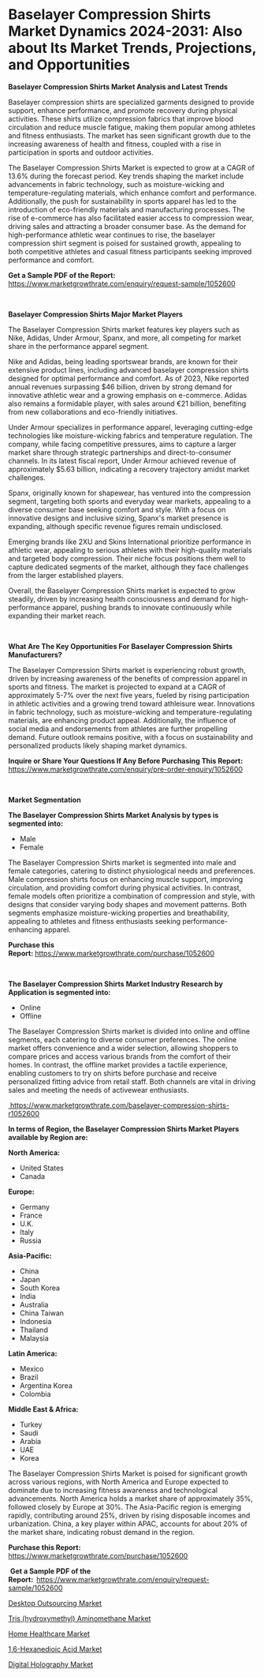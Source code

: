 <p><h1>Baselayer Compression Shirts Market Dynamics 2024-2031: Also about Its Market Trends, Projections, and Opportunities</h1></p><p><strong>Baselayer Compression Shirts Market Analysis and Latest Trends</strong></p>
<p><p>Baselayer compression shirts are specialized garments designed to provide support, enhance performance, and promote recovery during physical activities. These shirts utilize compression fabrics that improve blood circulation and reduce muscle fatigue, making them popular among athletes and fitness enthusiasts. The market has seen significant growth due to the increasing awareness of health and fitness, coupled with a rise in participation in sports and outdoor activities. </p><p>The Baselayer Compression Shirts Market is expected to grow at a CAGR of 13.6% during the forecast period. Key trends shaping the market include advancements in fabric technology, such as moisture-wicking and temperature-regulating materials, which enhance comfort and performance. Additionally, the push for sustainability in sports apparel has led to the introduction of eco-friendly materials and manufacturing processes. The rise of e-commerce has also facilitated easier access to compression wear, driving sales and attracting a broader consumer base. As the demand for high-performance athletic wear continues to rise, the baselayer compression shirt segment is poised for sustained growth, appealing to both competitive athletes and casual fitness participants seeking improved performance and comfort.</p></p>
<p><strong>Get a Sample PDF of the Report:&nbsp;</strong> <a href="https://www.marketgrowthrate.com/enquiry/request-sample/1052600">https://www.marketgrowthrate.com/enquiry/request-sample/1052600</a></p>
<p>&nbsp;</p>
<p><strong>Baselayer Compression Shirts Major Market Players</strong></p>
<p><p>The Baselayer Compression Shirts market features key players such as Nike, Adidas, Under Armour, Spanx, and more, all competing for market share in the performance apparel segment. </p><p>Nike and Adidas, being leading sportswear brands, are known for their extensive product lines, including advanced baselayer compression shirts designed for optimal performance and comfort. As of 2023, Nike reported annual revenues surpassing $46 billion, driven by strong demand for innovative athletic wear and a growing emphasis on e-commerce. Adidas also remains a formidable player, with sales around €21 billion, benefiting from new collaborations and eco-friendly initiatives.</p><p>Under Armour specializes in performance apparel, leveraging cutting-edge technologies like moisture-wicking fabrics and temperature regulation. The company, while facing competitive pressures, aims to capture a larger market share through strategic partnerships and direct-to-consumer channels. In its latest fiscal report, Under Armour achieved revenue of approximately $5.63 billion, indicating a recovery trajectory amidst market challenges.</p><p>Spanx, originally known for shapewear, has ventured into the compression segment, targeting both sports and everyday wear markets, appealing to a diverse consumer base seeking comfort and style. With a focus on innovative designs and inclusive sizing, Spanx's market presence is expanding, although specific revenue figures remain undisclosed.</p><p>Emerging brands like 2XU and Skins International prioritize performance in athletic wear, appealing to serious athletes with their high-quality materials and targeted body compression. Their niche focus positions them well to capture dedicated segments of the market, although they face challenges from the larger established players.</p><p>Overall, the Baselayer Compression Shirts market is expected to grow steadily, driven by increasing health consciousness and demand for high-performance apparel, pushing brands to innovate continuously while expanding their market reach.</p></p>
<p>&nbsp;</p>
<p><strong>What Are The Key Opportunities For Baselayer Compression Shirts Manufacturers?</strong></p>
<p><p>The Baselayer Compression Shirts market is experiencing robust growth, driven by increasing awareness of the benefits of compression apparel in sports and fitness. The market is projected to expand at a CAGR of approximately 5-7% over the next five years, fueled by rising participation in athletic activities and a growing trend toward athleisure wear. Innovations in fabric technology, such as moisture-wicking and temperature-regulating materials, are enhancing product appeal. Additionally, the influence of social media and endorsements from athletes are further propelling demand. Future outlook remains positive, with a focus on sustainability and personalized products likely shaping market dynamics.</p></p>
<p><strong>Inquire or Share Your Questions If Any Before Purchasing This Report:</strong> <a href="https://www.marketgrowthrate.com/enquiry/pre-order-enquiry/1052600">https://www.marketgrowthrate.com/enquiry/pre-order-enquiry/1052600</a></p>
<p>&nbsp;</p>
<p><strong>Market Segmentation</strong></p>
<p><strong>The Baselayer Compression Shirts Market Analysis by types is segmented into:</strong></p>
<p><ul><li>Male</li><li>Female</li></ul></p>
<p><p>The Baselayer Compression Shirts market is segmented into male and female categories, catering to distinct physiological needs and preferences. Male compression shirts focus on enhancing muscle support, improving circulation, and providing comfort during physical activities. In contrast, female models often prioritize a combination of compression and style, with designs that consider varying body shapes and movement patterns. Both segments emphasize moisture-wicking properties and breathability, appealing to athletes and fitness enthusiasts seeking performance-enhancing apparel.</p></p>
<p><strong>Purchase this Report:&nbsp;</strong><a href="https://www.marketgrowthrate.com/purchase/1052600">https://www.marketgrowthrate.com/purchase/1052600</a></p>
<p>&nbsp;</p>
<p><strong>The Baselayer Compression Shirts Market Industry Research by Application is segmented into:</strong></p>
<p><ul><li>Online</li><li>Offline</li></ul></p>
<p><p>The Baselayer Compression Shirts market is divided into online and offline segments, each catering to diverse consumer preferences. The online market offers convenience and a wider selection, allowing shoppers to compare prices and access various brands from the comfort of their homes. In contrast, the offline market provides a tactile experience, enabling customers to try on shirts before purchase and receive personalized fitting advice from retail staff. Both channels are vital in driving sales and meeting the needs of activewear enthusiasts.</p></p>
<p><a href="https://www.marketgrowthrate.com/baselayer-compression-shirts-r1052600">&nbsp;https://www.marketgrowthrate.com/baselayer-compression-shirts-r1052600</a></p>
<p><strong>In terms of Region, the Baselayer Compression Shirts Market Players available by Region are:</strong></p>
<p>
    <p> <strong> North America: </strong>
        <ul>
            <li>United States</li>
            <li>Canada</li>
        </ul>
        </p> 
    <p> <strong> Europe: </strong>
        <ul>
            <li>Germany</li>
            <li>France</li>
            <li>U.K.</li>
            <li>Italy</li>
            <li>Russia</li>
        </ul>
        </p> 
    <p> <strong> Asia-Pacific: </strong>
        <ul>
            <li>China</li>
            <li>Japan</li>
            <li>South Korea</li>
            <li>India</li>
            <li>Australia</li>
            <li>China Taiwan</li>
            <li>Indonesia</li>
            <li>Thailand</li>
            <li>Malaysia</li>
        </ul>
        </p> 
    <p> <strong> Latin America: </strong>
        <ul>
            <li>Mexico</li>
            <li>Brazil</li>
            <li>Argentina Korea</li>
            <li>Colombia</li>
        </ul>
        </p> 
    <p> <strong> Middle East & Africa: </strong>
        <ul>
            <li>Turkey</li>
            <li>Saudi</li>
            <li>Arabia</li>
            <li>UAE</li>
            <li>Korea</li>
        </ul>
    </p>
    </p>
<p><p>The Baselayer Compression Shirts Market is poised for significant growth across various regions, with North America and Europe expected to dominate due to increasing fitness awareness and technological advancements. North America holds a market share of approximately 35%, followed closely by Europe at 30%. The Asia-Pacific region is emerging rapidly, contributing around 25%, driven by rising disposable incomes and urbanization. China, a key player within APAC, accounts for about 20% of the market share, indicating robust demand in the region.</p></p>
<p><strong>Purchase this Report: </strong><a href="https://www.marketgrowthrate.com/purchase/1052600">https://www.marketgrowthrate.com/purchase/1052600</a></p>
<p>&nbsp;<strong>Get a Sample PDF of the Report:&nbsp;&nbsp;</strong><a href="https://www.marketgrowthrate.com/enquiry/request-sample/1052600">https://www.marketgrowthrate.com/enquiry/request-sample/1052600</a></p>
<p><strong></strong></p>
<p><p><a href="https://www.linkedin.com/pulse/desktop-outsourcing-market-size-segmentation-trends-growth-e8ujc">Desktop Outsourcing Market</a></p><p><a href="https://issuu.com/reportprime-2/docs/tris-hydroxymethyl-aminomethane-mar_85adf8e058021d">Tris (hydroxymethyl) Aminomethane Market</a></p><p><a href="https://github.com/GraceTurner587/Market-Research-Report-List-1/blob/main/home-healthcare-market.md">Home Healthcare Market</a></p><p><a href="https://medium.com/@faykainzxn3w/1-6-hexanedioic-acid-market-market-segmentation-geographical-regions-and-market-forcast-till-2031-a533b8aba868?postPublishedType=repub">1,6-Hexanedioic Acid Market</a></p><p><a href="https://www.linkedin.com/pulse/what-growth-opportunities-challenges-digital-holography-ykx6c">Digital Holography Market</a></p></p>